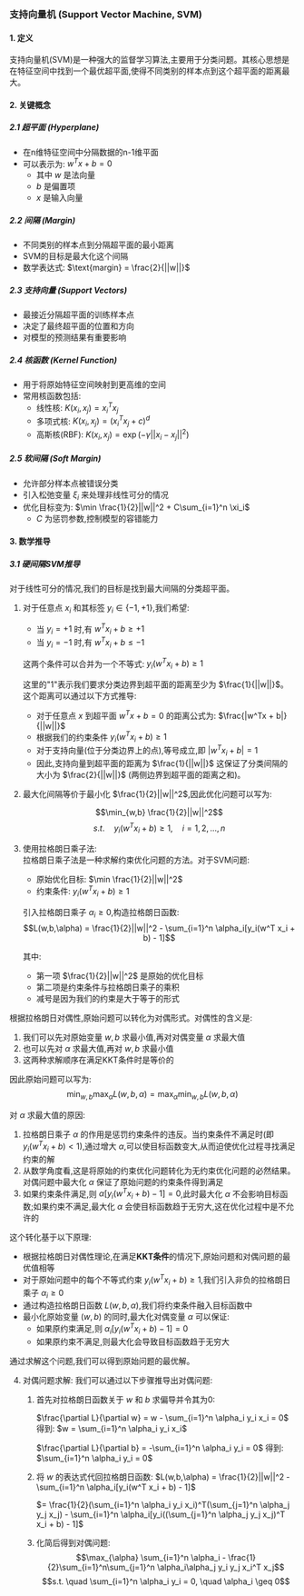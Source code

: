 ### 支持向量机 (Support Vector Machine, SVM)

#### 1. 定义

支持向量机(SVM)是一种强大的监督学习算法,主要用于分类问题。其核心思想是在特征空间中找到一个最优超平面,使得不同类别的样本点到这个超平面的距离最大。

#### 2. 关键概念

##### 2.1 超平面 (Hyperplane)
- 在n维特征空间中分隔数据的n-1维平面
- 可以表示为: $w^Tx + b = 0$
  - 其中 $w$ 是法向量
  - $b$ 是偏置项
  - $x$ 是输入向量

##### 2.2 间隔 (Margin)
- 不同类别的样本点到分隔超平面的最小距离
- SVM的目标是最大化这个间隔
- 数学表达式: $\text{margin} = \frac{2}{||w||}$

##### 2.3 支持向量 (Support Vectors)
- 最接近分隔超平面的训练样本点
- 决定了最终超平面的位置和方向
- 对模型的预测结果有重要影响

##### 2.4 核函数 (Kernel Function)
- 用于将原始特征空间映射到更高维的空间
- 常用核函数包括:
  - 线性核: $K(x_i,x_j) = x_i^T x_j$
  - 多项式核: $K(x_i,x_j) = (x_i^T x_j + c)^d$
  - 高斯核(RBF): $K(x_i,x_j) = \exp(-\gamma ||x_i-x_j||^2)$

##### 2.5 软间隔 (Soft Margin)
- 允许部分样本点被错误分类
- 引入松弛变量 $\xi_i$ 来处理非线性可分的情况
- 优化目标变为: $\min \frac{1}{2}||w||^2 + C\sum_{i=1}^n \xi_i$
  - $C$ 为惩罚参数,控制模型的容错能力


#### 3. 数学推导

##### 3.1 硬间隔SVM推导
对于线性可分的情况,我们的目标是找到最大间隔的分类超平面。

1) 对于任意点 $x_i$ 和其标签 $y_i \in \{-1,+1\}$,我们希望:
   - 当 $y_i=+1$ 时,有 $w^T x_i + b \geq +1$
   - 当 $y_i=-1$ 时,有 $w^T x_i + b \leq -1$
   
   这两个条件可以合并为一个不等式:
   $y_i(w^T x_i + b) \geq 1$
   
   这里的"1"表示我们要求分类边界到超平面的距离至少为 $\frac{1}{||w||}$。这个距离可以通过以下方式推导:
   - 对于任意点 $x$ 到超平面 $w^Tx + b = 0$ 的距离公式为: $\frac{|w^Tx + b|}{||w||}$
   - 根据我们的约束条件 $y_i(w^T x_i + b) \geq 1$
   - 对于支持向量(位于分类边界上的点),等号成立,即 $|w^T x_i + b| = 1$
   - 因此,支持向量到超平面的距离为 $\frac{1}{||w||}$
   这保证了分类间隔的大小为 $\frac{2}{||w||}$ (两侧边界到超平面的距离之和)。

2) 最大化间隔等价于最小化 $\frac{1}{2}||w||^2$,因此优化问题可以写为:

   $$\min_{w,b} \frac{1}{2}||w||^2$$
   $$s.t. \quad y_i(w^T x_i + b) \geq 1, \quad i=1,2,...,n$$

3) 使用拉格朗日乘子法:  
   拉格朗日乘子法是一种求解约束优化问题的方法。对于SVM问题:
   - 原始优化目标: $\min \frac{1}{2}||w||^2$
   - 约束条件: $y_i(w^T x_i + b) \geq 1$
   
   引入拉格朗日乘子 $\alpha_i \geq 0$,构造拉格朗日函数:
   $$L(w,b,\alpha) = \frac{1}{2}||w||^2 - \sum_{i=1}^n \alpha_i[y_i(w^T x_i + b) - 1]$$
   
   其中:
   - 第一项 $\frac{1}{2}||w||^2$ 是原始的优化目标
   - 第二项是约束条件与拉格朗日乘子的乘积
   - 减号是因为我们的约束是大于等于的形式
   
根据拉格朗日对偶性,原始问题可以转化为对偶形式。对偶性的含义是:
1. 我们可以先对原始变量 $w,b$ 求最小值,再对对偶变量 $\alpha$ 求最大值
2. 也可以先对 $\alpha$ 求最大值,再对 $w,b$ 求最小值 
3. 这两种求解顺序在满足KKT条件时是等价的

因此原始问题可以写为:
$$\min_{w,b} \max_{\alpha} L(w,b,\alpha) = \max_{\alpha} \min_{w,b} L(w,b,\alpha)$$

对 $\alpha$ 求最大值的原因:
1. 拉格朗日乘子 $\alpha$ 的作用是惩罚约束条件的违反。当约束条件不满足时(即 $y_i(w^T x_i + b) < 1$),通过增大 $\alpha$,可以使目标函数变大,从而迫使优化过程寻找满足约束的解
2. 从数学角度看,这是将原始的约束优化问题转化为无约束优化问题的必然结果。对偶问题中最大化 $\alpha$ 保证了原始问题的约束条件得到满足
3. 如果约束条件满足,则 $\alpha[y_i(w^T x_i + b) - 1] = 0$,此时最大化 $\alpha$ 不会影响目标函数;如果约束不满足,最大化 $\alpha$ 会使目标函数趋于无穷大,这在优化过程中是不允许的

这个转化基于以下原理:
- 根据拉格朗日对偶性理论,在满足**KKT条件**的情况下,原始问题和对偶问题的最优值相等
- 对于原始问题中的每个不等式约束 $y_i(w^T x_i + b) \geq 1$,我们引入非负的拉格朗日乘子 $\alpha_i \geq 0$
- 通过构造拉格朗日函数 $L(w,b,\alpha)$,我们将约束条件融入目标函数中
- 最小化原始变量 $(w,b)$ 的同时,最大化对偶变量 $\alpha$ 可以保证:
  - 如果原约束满足,则 $\alpha_i[y_i(w^T x_i + b) - 1] = 0$
  - 如果原约束不满足,则最大化会导致目标函数趋于无穷大

通过求解这个问题,我们可以得到原始问题的最优解。

4) 对偶问题求解:
   我们可以通过以下步骤推导出对偶问题:

   1. 首先对拉格朗日函数关于 $w$ 和 $b$ 求偏导并令其为0:
      
      $\frac{\partial L}{\partial w} = w - \sum_{i=1}^n \alpha_i y_i x_i = 0$
      得到: $w = \sum_{i=1}^n \alpha_i y_i x_i$
      
      $\frac{\partial L}{\partial b} = -\sum_{i=1}^n \alpha_i y_i = 0$
      得到: $\sum_{i=1}^n \alpha_i y_i = 0$

   2. 将 $w$ 的表达式代回拉格朗日函数:
      $L(w,b,\alpha) = \frac{1}{2}||w||^2 - \sum_{i=1}^n \alpha_i[y_i(w^T x_i + b) - 1]$
      
      $= \frac{1}{2}(\sum_{i=1}^n \alpha_i y_i x_i)^T(\sum_{j=1}^n \alpha_j y_j x_j) - \sum_{i=1}^n \alpha_i[y_i((\sum_{j=1}^n \alpha_j y_j x_j)^T x_i + b) - 1]$

   3. 化简后得到对偶问题:
   $$\max_{\alpha} \sum_{i=1}^n \alpha_i - \frac{1}{2}\sum_{i=1}^n\sum_{j=1}^n \alpha_i\alpha_j y_i y_j x_i^T x_j$$
   $$s.t. \quad \sum_{i=1}^n \alpha_i y_i = 0, \quad \alpha_i \geq 0$$
